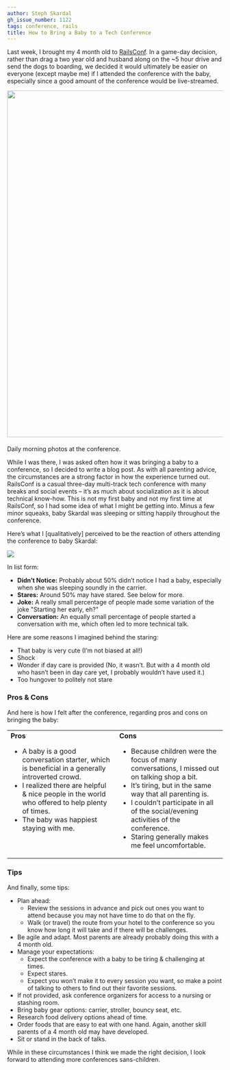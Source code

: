 ```yaml
---
author: Steph Skardal
gh_issue_number: 1122
tags: conference, rails
title: How to Bring a Baby to a Tech Conference
---
```


Last week, I brought my 4 month old to [RailsConf](http://railsconf.com/). In a game-day decision, rather than drag a two year old and husband along on the ~5 hour drive and send the dogs to boarding, we decided it would ultimately be easier on everyone (except maybe me) if I attended the conference with the baby, especially since a good amount of the conference would be live-streamed.

<img border="0" src="/blog/2015/04/27/how-to-bring-baby-to-tech-conference/image-0.jpeg" style="margin-bottom:5px;" width="810"/>

Daily morning photos at the conference.

While I was there, I was asked often how it was bringing a baby to a conference, so I decided to write a blog post. As with all parenting advice, the circumstances are a strong factor in how the experience turned out. RailsConf is a casual three-day multi-track tech conference with many breaks and social events – it’s as much about socialization as it is about technical know-how. This is not my first baby and not my first time at RailsConf, so I had some idea of what I might be getting into. Minus a few minor squeaks, baby Skardal was sleeping or sitting happily throughout the conference.

Here’s what I [qualitatively] perceived to be the reaction of others attending the conference to baby Skardal:

<img border="0" src="/blog/2015/04/27/how-to-bring-baby-to-tech-conference/image-1.png"/>

In list form:

- **Didn’t Notice:** Probably about 50% didn’t notice I had a baby, especially when she was sleeping soundly in the carrier.
- **Stares:** Around 50% may have stared. See below for more.
- **Joke:** A really small percentage of people made some variation of the joke "Starting her early, eh?"
- **Conversation:** An equally small percentage of people started a conversation with me, which often led to more technical talk.

Here are some reasons I imagined behind the staring:

- That baby is very cute (I’m not biased at all!)
- Shock
- Wonder if day care is provided (No, it wasn’t. But with a 4 month old who hasn’t been in day care yet, I probably wouldn’t have used it.)
- Too hungover to politely not stare

### Pros & Cons

And here is how I felt after the conference, regarding pros and cons on bringing the baby:

<table cellpadding="0" cellspacing="0"><tbody><tr> <td style="padding-right:10px;" valign="top" width="50%"><b>Pros</b><br/>
<ul><li>A baby is a good conversation starter, which is beneficial in a generally introverted crowd.</li>
<li>I realized there are helpful & nice people in the world who offered to help plenty of times.</li>
<li>The baby was happiest staying with me.</li>
</ul></td> <td style="padding-left:10px;" valign="top" width="50%"><b>Cons</b><br/>
<ul><li>Because children were the focus of many conversations, I missed out on talking shop a bit.</li>
<li>It’s tiring, but in the same way that all parenting is.</li>
<li>I couldn’t participate in all of the social/evening activities of the conference.</li>
<li>Staring generally makes me feel uncomfortable.</li>
</ul></td> </tr>
</tbody></table>

### Tips

And finally, some tips:

- Plan ahead:
    - Review the sessions in advance and pick out ones you want to attend because you may not have time to do that on the fly.
    - Walk (or travel) the route from your hotel to the conference so you know how long it will take and if there will be challenges.
- Be agile and adapt. Most parents are already probably doing this with a 4 month old.
- Manage your expectations:
    - Expect the conference with a baby to be tiring & challenging at times.
    - Expect stares.
    - Expect you won’t make it to every session you want, so make a point of talking to others to find out their favorite sessions.
- If not provided, ask conference organizers for access to a nursing or stashing room.
- Bring baby gear options: carrier, stroller, bouncy seat, etc.
- Research food delivery options ahead of time.
- Order foods that are easy to eat with one hand. Again, another skill parents of a 4 month old may have developed.
- Sit or stand in the back of talks.

While in these circumstances I think we made the right decision, I look forward to attending more conferences sans-children.
